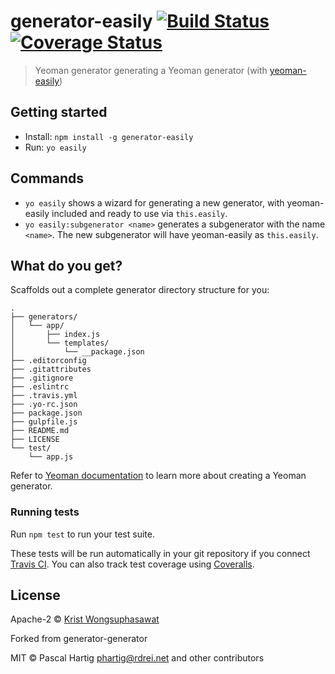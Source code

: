 # generator-easily [![Build Status](https://secure.travis-ci.org/kristw/generator-easily.svg?branch=master)](https://travis-ci.org/kristw/generator-easily) [![Coverage Status](https://coveralls.io/repos/kristw/generator-easily/badge.svg?branch=master&service=github)](https://coveralls.io/github/kristw/generator-easily?branch=master)


> Yeoman generator generating a Yeoman generator (with [yeoman-easily](https://github.com/kristw/yeoman-easily))

## Getting started

- Install: `npm install -g generator-easily`
- Run: `yo easily`

## Commands

* `yo easily` shows a wizard for generating a new generator, with yeoman-easily included and ready to use via `this.easily`.
* `yo easily:subgenerator <name>` generates a subgenerator with the name `<name>`. The new subgenerator will have yeoman-easily as `this.easily`.


## What do you get?

Scaffolds out a complete generator directory structure for you:

```
.
├── generators/
│   └── app/
│       ├── index.js
│       └── templates/
│           └── __package.json
├── .editorconfig
├── .gitattributes
├── .gitignore
├── .eslintrc
├── .travis.yml
├── .yo-rc.json
├── package.json
├── gulpfile.js
├── README.md
├── LICENSE
└── test/
    └── app.js
```

Refer to [Yeoman documentation](http://yeoman.io/authoring/) to learn more about creating a Yeoman generator.

### Running tests

Run `npm test` to run your test suite.

These tests will be run automatically in your git repository if you connect [Travis CI](https://travis-ci.org/profile). You can also track test coverage using [Coveralls](https://coveralls.io).

## License

Apache-2 © [Krist Wongsuphasawat](http://kristw.yellowpigz.com)

Forked from generator-generator

MIT © Pascal Hartig <phartig@rdrei.net> and other contributors
